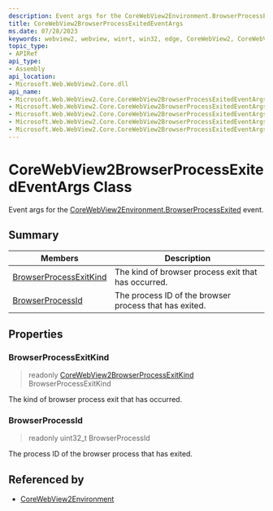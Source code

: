 ```yaml
---
description: Event args for the CoreWebView2Environment.BrowserProcessExited event.
title: CoreWebView2BrowserProcessExitedEventArgs
ms.date: 07/28/2023
keywords: webview2, webview, winrt, win32, edge, CoreWebView2, CoreWebView2Controller, browser control, edge html, CoreWebView2BrowserProcessExitedEventArgs
topic_type:
- APIRef
api_type:
- Assembly
api_location:
- Microsoft.Web.WebView2.Core.dll
api_name:
- Microsoft.Web.WebView2.Core.CoreWebView2BrowserProcessExitedEventArgs
- Microsoft.Web.WebView2.Core.CoreWebView2BrowserProcessExitedEventArgs.BrowserProcessExitKind
- Microsoft.Web.WebView2.Core.CoreWebView2BrowserProcessExitedEventArgs.BrowserProcessId
- Microsoft.Web.WebView2.Core.CoreWebView2BrowserProcessExitedEventArgs.get_BrowserProcessExitKind
- Microsoft.Web.WebView2.Core.CoreWebView2BrowserProcessExitedEventArgs.get_BrowserProcessId
---
```


# CoreWebView2BrowserProcessExitedEventArgs Class



Event args for the [CoreWebView2Environment.BrowserProcessExited](corewebview2environment.md#browserprocessexited) event.

## Summary

Members|Description
--|--
[BrowserProcessExitKind](#browserprocessexitkind) | The kind of browser process exit that has occurred.
[BrowserProcessId](#browserprocessid) | The process ID of the browser process that has exited.

## Properties

### BrowserProcessExitKind

> readonly  [CoreWebView2BrowserProcessExitKind](corewebview2browserprocessexitkind.md) BrowserProcessExitKind

The kind of browser process exit that has occurred.

### BrowserProcessId

> readonly  uint32_t BrowserProcessId

The process ID of the browser process that has exited.






## Referenced by

- [CoreWebView2Environment](corewebview2environment.md)

